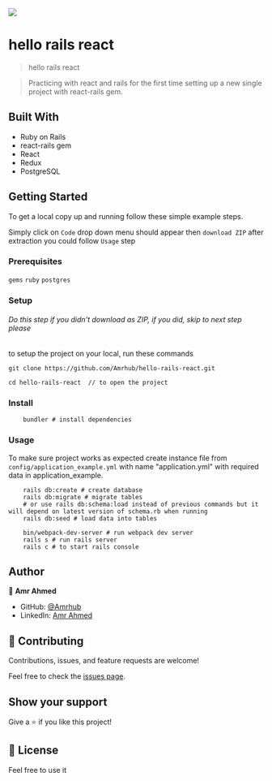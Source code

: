 ![](https://img.shields.io/badge/Microverse-blueviolet)

# hello rails react

> hello rails react

> Practicing with react and rails for the first time setting up a new single project with react-rails gem.

## Built With

- Ruby on Rails
- react-rails gem
- React
- Redux
- PostgreSQL

## Getting Started

To get a local copy up and running follow these simple example steps.

Simply click on `Code` drop down menu should appear then `download ZIP` after extraction you could follow `Usage` step

### Prerequisites

`gems`
`ruby`
`postgres`

### Setup

###### Do this step if you didn't download as ZIP, if you did, skip to next step please

to setup the project on your local, run these commands

```shell
git clone https://github.com/Amrhub/hello-rails-react.git

cd hello-rails-react  // to open the project
```

### Install

```shell
    bundler # install dependencies
```

### Usage

To make sure project works as expected create instance file from `config/application_example.yml` with name "application.yml" with required data in application_example.

```shell
    rails db:create # create database
    rails db:migrate # migrate tables
    # or use rails db:schema:load instead of previous commands but it will depend on latest version of schema.rb when running
    rails db:seed # load data into tables

    bin/webpack-dev-server # run webpack dev server
    rails s # run rails server
    rails c # to start rails console
```

## Author

👤 **Amr Ahmed**

- GitHub: [@Amrhub](https://github.com/Amrhub)
- LinkedIn: [Amr Ahmed](https://linkedin.com/in/amr-abdelrehim-ahmed)

## 🤝 Contributing

Contributions, issues, and feature requests are welcome!

Feel free to check the [issues page](../../issues/).

## Show your support

Give a ⭐️ if you like this project!

## 📝 License

Feel free to use it
